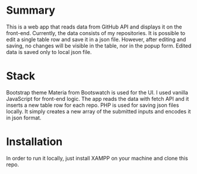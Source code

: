 # Summary

This is a web app that reads data from GitHub API and displays it on the front-end. Currently, the data consists of my repositories. 
It is possible to edit a single table row and save it in a json file. However, after editing and saving, no changes will be visible in the table, nor in the popup form.
Edited data is saved only to local json file. 

# Stack

Bootstrap theme Materia from Bootswatch is used for the UI. 
I used vanilla JavaScript for front-end logic. The app reads the data with fetch API and it inserts a new table row for each repo.
PHP is used for saving json files locally. It simply creates a new array of the submitted inputs and encodes it in json format.

# Installation

In order to run it locally, just install XAMPP on your machine and clone this repo.
